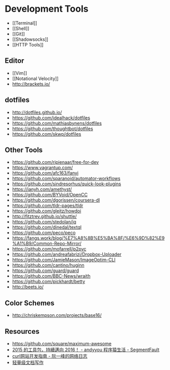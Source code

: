# Development Tools


- [[Terminal]]
- [[Shell]]
- [[Git]]
- [[Shadowsocks]]
- [[HTTP Tools]]


## Editor

- [[Vim]]
- [[Notational Velocity]]
- http://brackets.io/


## dotfiles

- http://dotfiles.github.io/
- https://github.com/idealhack/dotfiles
- https://github.com/mathiasbynens/dotfiles
- https://github.com/thoughtbot/dotfiles
- https://github.com/skwp/dotfiles


## Other Tools

- https://github.com/ripienaar/free-for-dev
- https://www.vagrantup.com/
- https://github.com/afc163/fanyi
- https://github.com/sparanoid/automator-workflows
- https://github.com/sindresorhus/quick-look-plugins
- https://ianyh.com/amethyst/
- https://github.com/BYVoid/OpenCC
- https://github.com/dgorissen/coursera-dl
- https://github.com/tldr-pages/tldr
- https://github.com/gleitz/howdoi
- http://fitztrev.github.io/shuttle/
- https://github.com/stedolan/jq
- https://github.com/dinedal/textql
- https://github.com/peco/peco
- https://fangs.work/blog/%E7%A8%8B%E5%BA%8F/%E6%9D%82%E9%A1%B9/Common-Repo-Mirror/
- https://github.com/mofarrell/p2pvc
- https://github.com/andreafabrizi/Dropbox-Uploader
- https://github.com/JamieMason/ImageOptim-CLI
- https://github.com/cantino/huginn
- https://github.com/guard/guard
- https://github.com/BBC-News/wraith
- https://github.com/pickhardt/betty
- http://beets.io/


## Color Schemes

- http://chriskempson.com/projects/base16/


## Resources

- https://github.com/square/maximum-awesome
- [2015 的工具包，持續邁向 2016！ - andyyou 程序猿生活 - SegmentFault](https://segmentfault.com/a/1190000004567434)
- [curl网站开发指南 - 阮一峰的网络日志](http://www.ruanyifeng.com/blog/2011/09/curl.html)
- [轻量级文档写作](http://stdio.tumblr.com/lightdoc)
